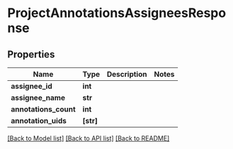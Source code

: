 # ProjectAnnotationsAssigneesResponse


## Properties
Name | Type | Description | Notes
------------ | ------------- | ------------- | -------------
**assignee_id** | **int** |  | 
**assignee_name** | **str** |  | 
**annotations_count** | **int** |  | 
**annotation_uids** | **[str]** |  | 

[[Back to Model list]](../README.md#documentation-for-models) [[Back to API list]](../README.md#documentation-for-api-endpoints) [[Back to README]](../README.md)


